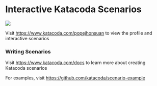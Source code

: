 # Interactive Katacoda Scenarios

[![](http://shields.katacoda.com/katacoda/popejhonsuan/count.svg)](https://www.katacoda.com/popejhonsuan "Get your profile on Katacoda.com")

Visit https://www.katacoda.com/popejhonsuan to view the profile and interactive scenarios

### Writing Scenarios
Visit https://www.katacoda.com/docs to learn more about creating Katacoda scenarios

For examples, visit https://github.com/katacoda/scenario-example

